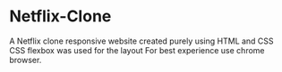 # Netflix-Clone
A Netflix clone responsive website created purely using HTML and CSS
CSS flexbox was used for the layout
For best experience use chrome browser.
